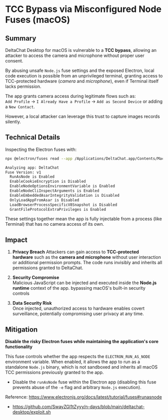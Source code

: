 # TCC Bypass via Misconfigured Node Fuses (macOS)

## Summary

DeltaChat Desktop for macOS is vulnerable to a **TCC bypass**, allowing an attacker to access the camera and microphone without proper user consent.  

By abusing unsafe `Node.js` fuse settings and the exposed Electron, local code execution is possible from an unprivileged terminal, granting access to TCC-protected hardware (_camera_ and _microphone_), even if Terminal itself lacks permission.

The app grants camera access during legitimate flows such as:  
`Add Profile` → `I Already Have a Profile` → `Add as Second Device` or adding a `New Contact`. 

However, a local attacker can leverage this trust to capture images records silently.

## Technical Details

Inspecting the Electron fuses with:

```sh
npx @electron/fuses read --app /Applications/DeltaChat.app/Contents/MacOS/DeltaChat 

Analyzing app: DeltaChat
Fuse Version: v1
  RunAsNode is Enabled
  EnableCookieEncryption is Disabled
  EnableNodeOptionsEnvironmentVariable is Enabled
  EnableNodeCliInspectArguments is Enabled
  EnableEmbeddedAsarIntegrityValidation is Disabled
  OnlyLoadAppFromAsar is Disabled
  LoadBrowserProcessSpecificV8Snapshot is Disabled
  GrantFileProtocolExtraPrivileges is Enabled
```

These settings together mean the app is fully injectable from a process (like Terminal) that has no camera access of its own.

## Impact

1. **Privacy Breach** 
    Attackers can gain access to **TCC-protected hardware** such as the **camera and microphone** without user interaction or additional permission prompts. The code runs invisibly and inherits all permissions granted to DeltaChat.

2. **Security Compromise**  
    Malicious JavaScript can be injected and executed inside the **Node.js runtime** context of the app. bypassing macOS's built-in security controls

3. **Data Security Risk**  
    Once injected, unauthorized access to hardware enables covert surveillance, potentially compromising user privacy at any time.

## Mitigation

**Disable the risky Electron fuses while maintaining the application's core functionality**

This fuse controls whether the app respects the `ELECTRON_RUN_AS_NODE` environment variable. When enabled, it allows the app to run as a standalone `Node.js` binary, which is not sandboxed and inherits all macOS TCC permissions previously granted to the app.

- Disable the `runAsNode` fuse within the Electron app (disabling this fuse prevents abuse of the `-e` flag and arbitrary `Node.js` execution).

Reference: https://www.electronjs.org/docs/latest/tutorial/fuses#runasnode


- https://github.com/SwayZGl1tZyyy/n-days/blob/main/deltachat-desktop/exploit.sh
